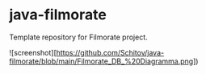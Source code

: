 # java-filmorate
Template repository for Filmorate project.

![screenshot][https://github.com/Schitov/java-filmorate/blob/main/Filmorate_DB_%20Diagramma.png])
